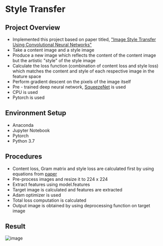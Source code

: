 # Style Transfer

## Project Overview

* Implemented this project based on paper titled, ["Image Style Transfer Using Convolutional Neural Networks"](https://www.cv-foundation.org/openaccess/content_cvpr_2016/papers/Gatys_Image_Style_Transfer_CVPR_2016_paper.pdf)
* Take a content image and a style image 
* Produce a new image which reflects the content of the content image but the artistic "style" of the style image
* Calculate the loss function (combination of content loss and style loss) which matches the content and style of each respective image in the feature space
* Perform gradient descent on the pixels of the image itself
* Pre - trained deep neural network, [SqueezeNet](https://arxiv.org/abs/1602.07360) is used
* CPU is used
* Pytorch is used

## Environment Setup

* Anaconda 
* Jupyter Notebook
* Pytorch
* Python 3.7

## Procedures

* Content loss, Gram matrix and style loss are calculated first by using equations from [paper](https://www.cv-foundation.org/openaccess/content_cvpr_2016/papers/Gatys_Image_Style_Transfer_CVPR_2016_paper.pdf)
* Pre-process images and resize it to 224 x 224 
* Extract features using model.features 
* Target image is calculated and features are extracted
* Adam optimizer is used
* Total loss computation is calculated
* Output image is obtained by using deprocessing function on target image

## Result
![image](https://user-images.githubusercontent.com/50255936/110827029-a18b4700-82d0-11eb-9f74-eeacffe7f2b4.png)

